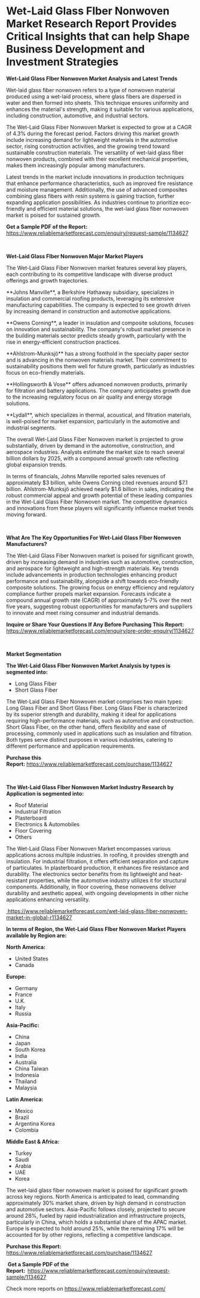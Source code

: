 <p><h1>Wet-Laid Glass FIber Nonwoven Market Research Report Provides Critical Insights that can help Shape Business Development and Investment Strategies</h1></p><p><strong>Wet-Laid Glass FIber Nonwoven Market Analysis and Latest Trends</strong></p>
<p><p>Wet-laid glass fiber nonwoven refers to a type of nonwoven material produced using a wet-laid process, where glass fibers are dispersed in water and then formed into sheets. This technique ensures uniformity and enhances the material's strength, making it suitable for various applications, including construction, automotive, and industrial sectors.</p><p>The Wet-Laid Glass Fiber Nonwoven Market is expected to grow at a CAGR of 4.3% during the forecast period. Factors driving this market growth include increasing demand for lightweight materials in the automotive sector, rising construction activities, and the growing trend toward sustainable construction materials. The versatility of wet-laid glass fiber nonwoven products, combined with their excellent mechanical properties, makes them increasingly popular among manufacturers.</p><p>Latest trends in the market include innovations in production techniques that enhance performance characteristics, such as improved fire resistance and moisture management. Additionally, the use of advanced composites combining glass fibers with resin systems is gaining traction, further expanding application possibilities. As industries continue to prioritize eco-friendly and efficient material solutions, the wet-laid glass fiber nonwoven market is poised for sustained growth.</p></p>
<p><strong>Get a Sample PDF of the Report:&nbsp;</strong> <a href="https://www.reliablemarketforecast.com/enquiry/request-sample/1134627?utm_campaign=3223&utm_medium=2&utm_source=Github&utm_content=ia&utm_term=25032025&utm_id=wet-laid-glass-fiber-nonwoven">https://www.reliablemarketforecast.com/enquiry/request-sample/1134627</a></p>
<p>&nbsp;</p>
<p><strong>Wet-Laid Glass FIber Nonwoven Major Market Players</strong></p>
<p><p>The Wet-Laid Glass Fiber Nonwoven market features several key players, each contributing to its competitive landscape with diverse product offerings and growth trajectories.</p><p>**Johns Manville**, a Berkshire Hathaway subsidiary, specializes in insulation and commercial roofing products, leveraging its extensive manufacturing capabilities. The company is expected to see growth driven by increasing demand in construction and automotive applications.</p><p>**Owens Corning**, a leader in insulation and composite solutions, focuses on innovation and sustainability. The company's robust market presence in the building materials sector predicts steady growth, particularly with the rise in energy-efficient construction practices.</p><p>**Ahlstrom-Munksjö** has a strong foothold in the specialty paper sector and is advancing in the nonwoven materials market. Their commitment to sustainability positions them well for future growth, particularly as industries focus on eco-friendly materials.</p><p>**Hollingsworth & Vose** offers advanced nonwoven products, primarily for filtration and battery applications. The company anticipates growth due to the increasing regulatory focus on air quality and energy storage solutions.</p><p>**Lydall**, which specializes in thermal, acoustical, and filtration materials, is well-poised for market expansion, particularly in the automotive and industrial segments.</p><p>The overall Wet-Laid Glass Fiber Nonwoven market is projected to grow substantially, driven by demand in the automotive, construction, and aerospace industries. Analysts estimate the market size to reach several billion dollars by 2025, with a compound annual growth rate reflecting global expansion trends.</p><p>In terms of financials, Johns Manville reported sales revenues of approximately $3 billion, while Owens Corning cited revenues around $7.1 billion. Ahlstrom-Munksjö achieved nearly $1.6 billion in sales, indicating the robust commercial appeal and growth potential of these leading companies in the Wet-Laid Glass Fiber Nonwoven market. The competitive dynamics and innovations from these players will significantly influence market trends moving forward.</p></p>
<p>&nbsp;</p>
<p><strong>What Are The Key Opportunities For Wet-Laid Glass FIber Nonwoven Manufacturers?</strong></p>
<p><p>The Wet-Laid Glass Fiber Nonwoven market is poised for significant growth, driven by increasing demand in industries such as automotive, construction, and aerospace for lightweight and high-strength materials. Key trends include advancements in production technologies enhancing product performance and sustainability, alongside a shift towards eco-friendly composite solutions. The growing focus on energy efficiency and regulatory compliance further propels market expansion. Forecasts indicate a compound annual growth rate (CAGR) of approximately 5-7% over the next five years, suggesting robust opportunities for manufacturers and suppliers to innovate and meet rising consumer and industrial demands.</p></p>
<p><strong>Inquire or Share Your Questions If Any Before Purchasing This Report:</strong> <a href="https://www.reliablemarketforecast.com/enquiry/pre-order-enquiry/1134627?utm_campaign=3223&utm_medium=2&utm_source=Github&utm_content=ia&utm_term=25032025&utm_id=wet-laid-glass-fiber-nonwoven">https://www.reliablemarketforecast.com/enquiry/pre-order-enquiry/1134627</a></p>
<p>&nbsp;</p>
<p><strong>Market Segmentation</strong></p>
<p><strong>The Wet-Laid Glass FIber Nonwoven Market Analysis by types is segmented into:</strong></p>
<p><ul><li>Long Glass Fiber</li><li>Short Glass Fiber</li></ul></p>
<p><p>The Wet-Laid Glass Fiber Nonwoven market comprises two main types: Long Glass Fiber and Short Glass Fiber. Long Glass Fiber is characterized by its superior strength and durability, making it ideal for applications requiring high-performance materials, such as automotive and construction. Short Glass Fiber, on the other hand, offers flexibility and ease of processing, commonly used in applications such as insulation and filtration. Both types serve distinct purposes in various industries, catering to different performance and application requirements.</p></p>
<p><strong>Purchase this Report:&nbsp;</strong><a href="https://www.reliablemarketforecast.com/purchase/1134627?utm_campaign=3223&utm_medium=2&utm_source=Github&utm_content=ia&utm_term=25032025&utm_id=wet-laid-glass-fiber-nonwoven">https://www.reliablemarketforecast.com/purchase/1134627</a></p>
<p>&nbsp;</p>
<p><strong>The Wet-Laid Glass FIber Nonwoven Market Industry Research by Application is segmented into:</strong></p>
<p><ul><li>Roof Material</li><li>Industrial Filtration</li><li>Plasterboard</li><li>Electronics & Automobiles</li><li>Floor Covering</li><li>Others</li></ul></p>
<p><p>The Wet-Laid Glass Fiber Nonwoven Market encompasses various applications across multiple industries. In roofing, it provides strength and insulation. For industrial filtration, it offers efficient separation and capture of particulates. In plasterboard production, it enhances fire resistance and durability. The electronics sector benefits from its lightweight and heat-resistant properties, while the automotive industry utilizes it for structural components. Additionally, in floor covering, these nonwovens deliver durability and aesthetic appeal, with ongoing developments in other niche applications enhancing versatility.</p></p>
<p><a href="https://www.reliablemarketforecast.com/wet-laid-glass-fiber-nonwoven-market-in-global-r1134627?utm_campaign=3223&utm_medium=2&utm_source=Github&utm_content=ia&utm_term=25032025&utm_id=wet-laid-glass-fiber-nonwoven">&nbsp;https://www.reliablemarketforecast.com/wet-laid-glass-fiber-nonwoven-market-in-global-r1134627</a></p>
<p><strong>In terms of Region, the Wet-Laid Glass FIber Nonwoven Market Players available by Region are:</strong></p>
<p>
    <p> <strong> North America: </strong>
        <ul>
            <li>United States</li>
            <li>Canada</li>
        </ul>
        </p> 
    <p> <strong> Europe: </strong>
        <ul>
            <li>Germany</li>
            <li>France</li>
            <li>U.K.</li>
            <li>Italy</li>
            <li>Russia</li>
        </ul>
        </p> 
    <p> <strong> Asia-Pacific: </strong>
        <ul>
            <li>China</li>
            <li>Japan</li>
            <li>South Korea</li>
            <li>India</li>
            <li>Australia</li>
            <li>China Taiwan</li>
            <li>Indonesia</li>
            <li>Thailand</li>
            <li>Malaysia</li>
        </ul>
        </p> 
    <p> <strong> Latin America: </strong>
        <ul>
            <li>Mexico</li>
            <li>Brazil</li>
            <li>Argentina Korea</li>
            <li>Colombia</li>
        </ul>
        </p> 
    <p> <strong> Middle East & Africa: </strong>
        <ul>
            <li>Turkey</li>
            <li>Saudi</li>
            <li>Arabia</li>
            <li>UAE</li>
            <li>Korea</li>
        </ul>
    </p>
    </p>
<p><p>The wet-laid glass fiber nonwoven market is poised for significant growth across key regions. North America is anticipated to lead, commanding approximately 30% market share, driven by high demand in construction and automotive sectors. Asia-Pacific follows closely, projected to secure around 28%, fueled by rapid industrialization and infrastructure projects, particularly in China, which holds a substantial share of the APAC market. Europe is expected to hold around 25%, while the remaining 17% will be accounted for by other regions, reflecting a competitive landscape.</p></p>
<p><strong>Purchase this Report: </strong><a href="https://www.reliablemarketforecast.com/purchase/1134627?utm_campaign=3223&utm_medium=2&utm_source=Github&utm_content=ia&utm_term=25032025&utm_id=wet-laid-glass-fiber-nonwoven">https://www.reliablemarketforecast.com/purchase/1134627</a></p>
<p>&nbsp;<strong>Get a Sample PDF of the Report:&nbsp;&nbsp;</strong><a href="https://www.reliablemarketforecast.com/enquiry/request-sample/1134627?utm_campaign=3223&utm_medium=2&utm_source=Github&utm_content=ia&utm_term=25032025&utm_id=wet-laid-glass-fiber-nonwoven">https://www.reliablemarketforecast.com/enquiry/request-sample/1134627</a></p>
<p><strong></strong></p>
<p>Check more reports on <a href="https://www.reliablemarketforecast.com/?utm_campaign=3223&utm_medium=2&utm_source=Github&utm_content=ia&utm_term=25032025&utm_id=wet-laid-glass-fiber-nonwoven">https://www.reliablemarketforecast.com/</a></p>